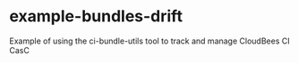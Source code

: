 # example-bundles-drift
Example of using the ci-bundle-utils tool to track and manage CloudBees CI CasC  
